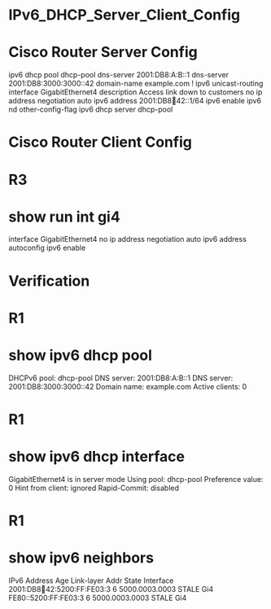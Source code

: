 # IPv6_DHCP_Server_Client_Config

# Cisco Router Server Config
ipv6 dhcp pool dhcp-pool
 dns-server 2001:DB8:A:B::1
 dns-server 2001:DB8:3000:3000::42
 domain-name example.com
!
ipv6 unicast-routing
interface GigabitEthernet4
 description Access link down to customers
 no ip address
 negotiation auto
 ipv6 address 2001:DB8:1234:42::1/64
 ipv6 enable
 ipv6 nd other-config-flag
 ipv6 dhcp server dhcp-pool

# Cisco Router Client Config
# R3
# show run int gi4
interface GigabitEthernet4
 no ip address
 negotiation auto
 ipv6 address autoconfig
 ipv6 enable

# Verification
# R1
# show ipv6 dhcp pool
DHCPv6 pool: dhcp-pool
  DNS server: 2001:DB8:A:B::1
  DNS server: 2001:DB8:3000:3000::42
  Domain name: example.com
  Active clients: 0
# R1
# show ipv6 dhcp interface
GigabitEthernet4 is in server mode
  Using pool: dhcp-pool
  Preference value: 0
  Hint from client: ignored
  Rapid-Commit: disabled
# R1
# show ipv6 neighbors
IPv6 Address                              Age Link-layer Addr State Interface
2001:DB8:1234:42:5200:FF:FE03:3             6 5000.0003.0003  STALE Gi4
FE80::5200:FF:FE03:3                        6 5000.0003.0003  STALE Gi4


